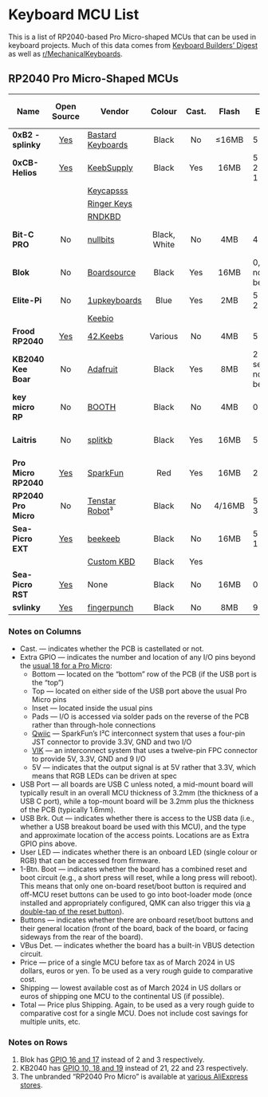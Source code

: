 # Keyboard MCU List

This is a list of RP2040-based Pro Micro-shaped MCUs that can be used in keyboard
projects. Much of this data comes from [Keyboard Builders’ Digest](https://kbd.news) as well as
[r/MechanicalKeyboards](https://www.reddit.com/r/MechanicalKeyboards/).

## RP2040 Pro Micro-Shaped MCUs

| Name                 | Open Source | Vendor                 | Colour  | Cast. | Flash | Extra GPIO                         | USB Port | USB Brk. Out | Power LED         | User LED | 1-Btn. Boot |   Buttons   | VBus Det. | Price | Shipping | Total |
|----------------------|:-----------:|------------------------|:-------:|:-----:|:-----:|------------------------------------|:--------:|:------------:|:-----------------:|:--------:|:-----------:|:-----------:|:---------:|------:|---------:|------:|
| **0xB2 - splinky**   | [Yes][Ob2]  | [Bastard Keyboards][ba]|  Black  |  No   | ≤16MB | 5 (bottom)                         |   Mid    |    No        | No                |   Yes    |    No       | 2 (front)   |   GPIO19  |   €20 |      N/A |     ? |
| **0xCB-Helios**      | [Yes][Ocb]  | [KeebSupply][ks]       |  Black  |  Yes  |  16MB | 5 (bottom), 2 (top), 1 (inset, 5V) |   Mid    |    Inset     | Red (optional)    |   Blue   |    Yes      | 1 (front)   |   GPIO19  |   €16 |  EU only |     ? |
|                      |             | [Keycapsss][kc]        |         |       |       |                                    |          |              |                   |          |             |             |           |   €16 |       €9 |   €25 |
|                      |             | [Ringer Keys][rk]      |         |       |       |                                    |          |              |                   |          |             |             |           |   $20 |       $5 |   $25 |
|                      |             | [RNDKBD][rn]           |         |       |       |                                    |          |              |                   |          |             |             |           |   $18 |       $6 |   $24 |
| **Bit-C PRO**        | No          | [nullbits][nb]         |Black, White| No |   4MB | 4 (bottom)                         |   Top    |    No        | Uses user LEDs    | 3 — RG&B |    Yes      | 0           |   No      |   $20 |       $0 |   $20 |
| **Blok**             | No          | [Boardsource][bs]      |  Black  |  Yes  |  16MB | 0, see also note (1) below         |   Mid    |    No        | Purple            |   RGB    |    No       | 2 (side)    |   No      |   $14 |       $5 |   $19 |
| **Elite-Pi**         | No          | [1upkeyboards][1u]     |  Blue   |  Yes  |   2MB | 5 (bottom), 2 (pads)               |   Mid    |    Pads      | No                |   No     |    No       | 2 (front)   |   No      |   $17 |       $0 |   $17 |
|                      |             | [Keebio][io]           |         |       |       |                                    |          |              |                   |          |             |             |           |   $13 |       $5 |   $18 |
| **Frood RP2040**     | [Yes][Ofr]  | [42.Keebs][42]         | Various |  No   |   4MB | 5                                  |   Mid    |    Top       | No                |  Orange  |    No       | 2 (front)   |   GPIO19  |   €11 |       €5 |   €16 |
| **KB2040 Kee Boar**  | No          | [Adafruit][af]         |  Black  |  Yes  |   8MB | 2 (Qwiic), see also note (2) below |   Top    |    Top       | Green             |   RGB    |    No       | 2 (front)   |   No      |    $9 |       $4 |   $13 |
| **key micro RP**     | No          | [BOOTH][bo]            |  Black  |  No   |   4MB | 0                                  |   Mid    |    Pads      | No                |   No     |    No       |2 (side/back)|   No      | ¥2700 |        ? |     ? |
| **Laitris**          | No          | [splitkb][sk]          |  Black  |  Yes  |  16MB | 5 (row, 5V)                        |   Mid    |    Pads      | Yes (back, GPIO24)|   RGB    |    No       | 1 (back)    |   No      |   €15 |      €18 |   €33 |
| **Pro Micro RP2040** | [Yes][Opm]  | [SparkFun][sf]         |   Red   |  Yes  |  16MB | 2 (Qwiic)                          |   Top    |    Pads      | Red               |   RGB    |    No       | 2 (front)   |   No      |   $11 |      $11 |   $22 |
| **RP2040 Pro Micro** | No          | [Tenstar Robot][tr]³   |  Black  |  No   | 4/16MB| 5 (bottom), 3 (inset)              |   Mid    |    No        | No                |   RGB    |    No       | 2 (front)   |   No      |    $3 |       $2 |    $5 |
| **Sea-Picro EXT**    | [Yes][Osp]  | [beekeeb][bk]          |  Black  |  No   |  16MB | 5 (bottom), 1 (inset, 5V)          |   Mid    |    Top       | No                |   No     |    Yes      | 0           |   GPIO19  |   $10 |       $8 |   $18 |
|                      |             | [Custom KBD][ck]       |  Black  |  Yes  |       |                                    |          |              |                   |          |             |             |           |   $17 |      $15 |   $32 |
| **Sea-Picro RST**    | [Yes][Osp]  | None                   |  Black  |  No   |  16MB | 0                                  |   Mid    |    Top       | No                |   RGB    |    Yes      | 1 (front)   |   GPIO19  |       |          |       |
| **svlinky**          | [Yes][Osv]  | [fingerpunch][fp]      |  Black  |  No   |   8MB | 9 (VIK)                            |   Mid    |    No        | No                |   Yes    |    No       | 0           |   GPIO19  |   $15 |      $10 |   $25 |

[Ob2]: https://github.com/plut0nium/0xB2
[Ocb]: https://github.com/0xCB-dev/0xCB-Helios
[Ofr]: https://github.com/piit79/Frood
[Opm]: https://github.com/sparkfun/SparkFun_Pro_Micro-RP2040
[Osp]: https://github.com/joshajohnson/sea-picro
[Osv]: https://github.com/sadekbaroudi/svlinky

[1u]: https://1upkeyboards.com/shop/controllers/elite-pi-controller/
[42]: https://42keebs.eu/shop/parts/controllers/frood-rp2040-pro-micro-controller/
[af]: https://www.adafruit.com/product/5302
[ba]: https://bastardkb.com/product/splinky-rp2040-controller/
[bk]: https://shop.beekeeb.com/product/sea-picro/
[bo]: https://booth.pm/ja/items/3703539
[bs]: https://www.boardsource.xyz/store/628b95b494dfa308a6581622
[ck]: https://customkbd.com/collections/microcontrollers/products/sea-picro
[fp]: https://fingerpunch.xyz/product/svlinky/
[io]: https://keeb.io/products/elite-pi-usb-c-pro-micro-replacement-rp2040
[kc]: https://keycapsss.com/keyboard-parts/mcu-controller/257/0xcb-helios-pro-micro/elite-c-compatible-microcontroller-with-rp2040?c=22
[ks]: https://keeb.supply/products/0xcb-helios
[nb]: https://nullbits.co/bit-c-pro/
[rk]: https://ringerkeys.com/collections/modders-tools/products/0xcb-helios
[rn]: https://rndkbd.com/products/0xcb-helios-microcontroller
[sf]: https://www.sparkfun.com/products/18288
[sk]: https://splitkb.com/products/liatris
[tr]: https://www.aliexpress.com/item/3256805943704472.html

### Notes on Columns

 * Cast. — indicates whether the PCB is castellated or not.
 * Extra GPIO — indicates the number and location of any I/O pins beyond the [usual 18 for a
   Pro Micro](https://cdn.sparkfun.com/assets/9/c/3/c/4/523a1765757b7f5c6e8b4567.png):
    * Bottom — located on the “bottom” row of the PCB (if the USB port is the “top”)
    * Top — located on either side of the USB port above the usual Pro Micro pins
    * Inset — located inside the usual pins
    * Pads — I/O is accessed via solder pads on the reverse of the PCB rather than through-hole
      connections
    * [Qwiic] — SparkFun’s I²C interconnect system that uses a four-pin JST connector to provide
      3.3V, GND and two I/O
    * [VIK] — an interconnect system that uses a twelve-pin FPC connector to provide 5V, 3.3V, GND
      and 9 I/O
    * 5V — indicates that the output signal is at 5V rather that 3.3V, which means that RGB LEDs can
      be driven at spec
 * USB Port — all boards are USB C unless noted, a mid-mount board will typically result in an
   overall MCU thickness of 3.2mm (the thickness of a USB C port), while a top-mount board will be
   3.2mm plus the thickness of the PCB (typically 1.6mm).
 * USB Brk. Out — indicates whether there is access to the USB data (i.e., whether a USB breakout
   board be used with this MCU), and the type and approximate location of the access points.
   Locations are as Extra GPIO pins above.
 * User LED — indicates whether there is an onboard LED (single colour or RGB) that can be accessed
   from firmware.
 * 1-Btn. Boot — indicates whether the board has a combined reset and boot circuit (e.g., a short
   press will reset, while a long press will reboot). This means that only one on-board reset/boot
   button is required and off-MCU reset buttons can be used to go into boot-loader mode (once
   installed and appropriately configured, QMK can also trigger this via [a double-tap of the reset
   button](https://docs.qmk.fm/#/platformdev_rp2040?id=double-tap)).
 * Buttons — indicates whether there are onboard reset/boot buttons and their general location
   (front of the board, back of the board, or facing sideways from the rear of the board).
 * VBus Det. — indicates whether the board has a built-in VBUS detection circuit.
 * Price — price of a single MCU before tax as of March 2024 in US dollars, euros or yen. To be used
   as a very rough guide to comparative cost.
 * Shipping — lowest available cost as of March 2024 in US dollars or euros of shipping one MCU to
   the continental US (if possible).
 * Total — Price plus Shipping. Again, to be used as a very rough guide to comparative cost for a
   single MCU. Does not include cost savings for multiple units, etc.

[Qwiic]: https://www.sparkfun.com/qwiic
[VIK]: https://github.com/sadekbaroudi/vik

### Notes on Rows

 1. Blok has [GPIO 16 and 17](https://peg.software/docs/blok) instead of 2 and 3 respectively.
 2. KB2040 has [GPIO 10, 18 and 19](https://learn.adafruit.com/adafruit-kb2040/pinouts) instead of
    21, 22 and 23 respectively.
 3. The unbranded “RP2040 Pro Micro” is available at [various AliExpress
    stores](https://www.aliexpress.com/w/wholesale-RP2040-Pro-Micro.html).
